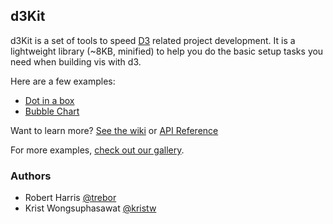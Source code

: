 ## d3Kit

d3Kit is a set of tools to speed [D3](https://github.com/mbostock/d3) related project development. 
It is a lightweight library (~8KB, minified) to help you do the basic setup tasks you need when building vis with d3.

Here are a few examples:
* [Dot in a box](http://bl.ocks.org/treboresque/f839966214cf66627df6)
* [Bubble Chart](http://bl.ocks.org/kristw/75999459f1a34e05d580)

Want to learn more? [See the wiki](https://github.com/twitter/d3kit/wiki) or [API Reference](https://github.com/twitter/d3kit/wiki/API-reference)

For more examples, [check out our gallery](https://github.com/twitter/d3kit/wiki/Gallery).

### Authors

* Robert Harris [@trebor](https://twitter.com/trebor)
* Krist Wongsuphasawat [@kristw](https://twitter.com/kristw)

